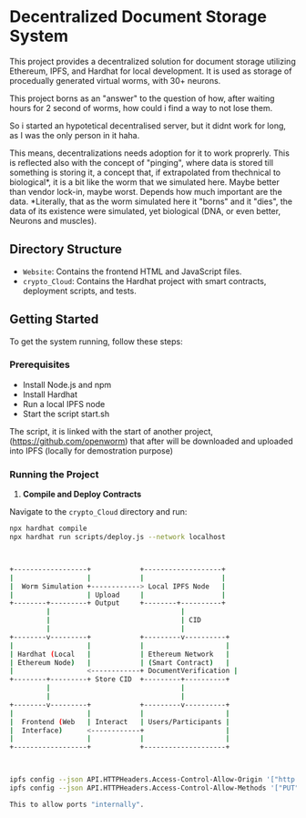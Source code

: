 # Decentralized Document Storage System

This project provides a decentralized solution for document storage utilizing Ethereum, IPFS, and Hardhat for local development. It is used as storage of procedually generated virtual worms, with 30+ neurons.

This project borns as an "answer" to the question of how, after waiting hours for 2 second of worms, how could i find a way to not lose them.

So i started an hypotetical decentralised server, but it didnt work for long, as I was the only person in it haha. 

This means, decentralizations needs adoption for it to work proprerly. This is reflected also with the concept of "pinging", where data is stored till something is storing it, a concept that, if extrapolated from thechnical to biological*, it is a bit like the worm that we simulated here. Maybe better than vendor lock-in, maybe worst. Depends how much important are the data.
*Literally, that as the worm simulated here it "borns" and it "dies", the data of its existence were simulated, yet biological (DNA, or even better, Neurons and muscles).

## Directory Structure

- `Website`: Contains the frontend HTML and JavaScript files.
- `crypto_Cloud`: Contains the Hardhat project with smart contracts, deployment scripts, and tests.

## Getting Started

To get the system running, follow these steps:

### Prerequisites

- Install Node.js and npm
- Install Hardhat
- Run a local IPFS node
- Start the script start.sh

The script, it is linked with the start of another project, (https://github.com/openworm) that after will be downloaded and uploaded into IPFS (locally for demostration purpose)

### Running the Project

1. **Compile and Deploy Contracts**

Navigate to the `crypto_Cloud` directory and run:

```sh
npx hardhat compile
npx hardhat run scripts/deploy.js --network localhost



+------------------+            +-------------------+
|                  |            |                   |
|  Worm Simulation +------------> Local IPFS Node   |
|                  | Upload     |                   |
+--------+---------+ Output     +--------+----------+
         |                                |
         |                                | CID
         |                                |
+--------v---------+            +---------v----------+
|                  |            |                    |
| Hardhat (Local   |            | Ethereum Network   |
| Ethereum Node)   |            | (Smart Contract)   |
|                  <------------+ DocumentVerification |
+--------+---------+ Store CID  +---------+----------+
         |                                |
         |                                |
+--------v---------+            +---------v----------+
|                  |            |                    |
|  Frontend (Web   | Interact   | Users/Participants |
|  Interface)      <------------+                    |
|                  |            |                    |
+------------------+            +--------------------+



ipfs config --json API.HTTPHeaders.Access-Control-Allow-Origin '["http://127.0.0.1:5500"]'
ipfs config --json API.HTTPHeaders.Access-Control-Allow-Methods '["PUT", "POST", "GET"]'

This to allow ports "internally".
